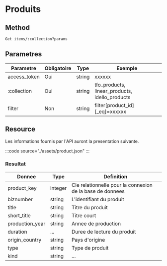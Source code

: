 # Produits

## Method

```
Get items/:collection?params
```

## Parametres

Parametre | Obligatoire | Type | Exemple
--- | --- | --- | ---
access_token | Oui | string | xxxxxx
:collection | Oui | string | tfo_products, linear_products, idello_products
filter | Non | string | filter[product_id][_eq]=xxxxxx

## Resource

Les informations fournis par l'API auront la presentation suivante.

:::code source="./assets/product.json" :::

### Resultat

Donnee | Type | Definition
--- | --- | ---
product_key | integer | Cle relationnelle pour la connexion de la base de donnees
biznumber | string | L'identifiant du produit
title | string | Titre du produit
short_title | string | Titre court
production_year | string | Annee de production
duration | ... | Duree de lecture du produit
origin_country | string | Pays d'origine
type | string | Type de produit
kind | string | ...